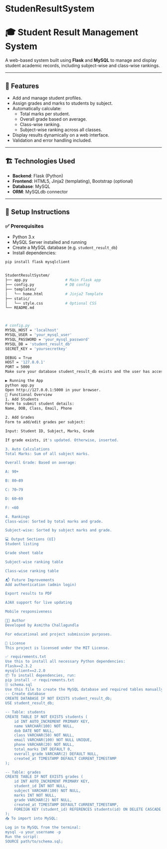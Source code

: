 # StudenResultSystem


# 🎓 Student Result Management System

A web-based system built using **Flask** and **MySQL** to manage and display student academic records, including subject-wise and class-wise rankings.

---

## 🚀 Features

- Add and manage student profiles.
- Assign grades and marks to students by subject.
- Automatically calculate:
  - Total marks per student.
  - Overall grade based on average.
  - Class-wise ranking.
  - Subject-wise ranking across all classes.
- Display results dynamically on a web interface.
- Validation and error handling included.

---

## 🏗️ Technologies Used

- **Backend**: Flask (Python)
- **Frontend**: HTML5, Jinja2 (templating), Bootstrap (optional)
- **Database**: MySQL
- **ORM**: MySQLdb connector

---

## 🔧 Setup Instructions

### ✅ Prerequisites

- Python 3.x
- MySQL Server installed and running
- Create a MySQL database (e.g. `student_result_db`)
- Install dependencies:

```bash
pip install flask mysqlclient


StudentResultSystem/
├── app.py                 # Main Flask app
├── config.py              # DB config
├── templates/
│   └── home.html          # Jinja2 Template
├── static/
│   └── style.css          # Optional CSS
└── README.md



# config.py
MYSQL_HOST = 'localhost'
MYSQL_USER = 'your_mysql_user'
MYSQL_PASSWORD = 'your_mysql_password'
MYSQL_DB = 'student_result_db'
SECRET_KEY = 'yoursecretkey'

DEBUG = True
HOST = '127.0.0.1'
PORT = 5000
Make sure your database student_result_db exists and the user has access to it.

▶️ Running the App
python app.py
Open http://127.0.0.1:5000 in your browser.
📝 Functional Overview
1. Add Students
Form to submit student details:
Name, DOB, Class, Email, Phone

2. Add Grades
Form to add/edit grades per subject:

Input: Student ID, Subject, Marks, Grade

If grade exists, it's updated. Otherwise, inserted.

3. Auto Calculations
Total Marks: Sum of all subject marks.

Overall Grade: Based on average:

A: 90+

B: 80–89

C: 70–79

D: 60–69

F: <60

4. Rankings
Class-wise: Sorted by total marks and grade.

Subject-wise: Sorted by subject marks and grade.

💻 Output Sections (UI)
Student listing

Grade sheet table

Subject-wise ranking table

Class-wise ranking table

📬 Future Improvements
Add authentication (admin login)

Export results to PDF

AJAX support for live updating

Mobile responsiveness

🧑‍💻 Author
Developed by Asmitha Challagundla

For educational and project submission purposes.

📄 License
This project is licensed under the MIT License.

✅ requirements.txt
Use this to install all necessary Python dependencies:
Flask==2.3.2
mysqlclient==2.2.0
📦 To install dependencies, run:
pip install -r requirements.txt
🗄️ schema.sql
Use this file to create the MySQL database and required tables manually (if not auto-created by app.py):
-- Create database
CREATE DATABASE IF NOT EXISTS student_result_db;
USE student_result_db;

-- Table: students
CREATE TABLE IF NOT EXISTS students (
    id INT AUTO_INCREMENT PRIMARY KEY,
    name VARCHAR(100) NOT NULL,
    dob DATE NOT NULL,
    class VARCHAR(50) NOT NULL,
    email VARCHAR(100) NOT NULL UNIQUE,
    phone VARCHAR(20) NOT NULL,
    total_marks INT DEFAULT 0,
    overall_grade VARCHAR(2) DEFAULT NULL,
    created_at TIMESTAMP DEFAULT CURRENT_TIMESTAMP
);

-- Table: grades
CREATE TABLE IF NOT EXISTS grades (
    id INT AUTO_INCREMENT PRIMARY KEY,
    student_id INT NOT NULL,
    subject VARCHAR(100) NOT NULL,
    marks INT NOT NULL,
    grade VARCHAR(2) NOT NULL,
    created_at TIMESTAMP DEFAULT CURRENT_TIMESTAMP,
    FOREIGN KEY (student_id) REFERENCES students(id) ON DELETE CASCADE
);
📥 To import into MySQL:

Log in to MySQL from the terminal:
mysql -u your_username -p
Run the script:
SOURCE path/to/schema.sql;

